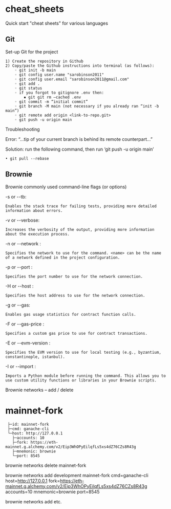 # cheat_sheets
Quick start "cheat sheets" for various languages

## Git

Set-up Git for the project

    1) Create the repository in Github
    2) Copy/paste the Github instructions into terminal (as follows):
        ◦ git init -b main
        ◦ git config user.name "sarobinson2011"
        ◦ git config user.email "sarobinson2011@gmail.com"
        ◦ git add .
        ◦ git status
        ◦ if you forgot to gitignore .env then:
            ▪ git git rm –cached .env
        ◦ git commit -m “initial commit”
        ◦ git branch -M main (not necessary if you already ran “init -b main”)
        ◦ git remote add origin <link-to-repo.git>
        ◦ git push -u origin main

Troubleshooting

Error: “...tip of your current branch is behind its remote counterpart…”

Solution: run the following command, then run ‘git push -u origin main’ 

    • git pull --rebase

## Brownie

Brownie commonly used command-line flags (or options) 

-s or --tb: 

	Enables the stack trace for failing tests, providing more detailed information about errors.
    
-v or --verbose: 

	Increases the verbosity of the output, providing more information about the execution process.
    
-n or --network <name>: 

	Specifies the network to use for the command. <name> can be the name of a network defined in the project configuration.



-p or --port <port>: 

	Specifies the port number to use for the network connection.

-H or --host <host>: 

	Specifies the host address to use for the network connection.

-g or --gas: 

	Enables gas usage statistics for contract function calls.

-F or --gas-price <price>: 

	Specifies a custom gas price to use for contract transactions.

-E or --evm-version <version>: 

	Specifies the EVM version to use for local testing (e.g., byzantium, constantinople, istanbul).
    
-I or --import <module>: 

	Imports a Python module before running the command. This allows you to use custom utility functions or libraries in your Brownie scripts.




Brownie networks – add / delete


# mainnet-fork
     ├─id: mainnet-fork
     ├─cmd: ganache-cli
     └─host: http://127.0.0.1
       ├─accounts: 10
       ├─fork: https://eth-mainnet.g.alchemy.com/v2/Eip3WhOPyEilqfLs5xs4dZ76CZs8R43g
       ├─mnemonic: brownie
       └─port: 8545

brownie networks delete mainnet-fork

brownie networks add development mainnet-fork cmd=ganache-cli host=http://127.0.0.1 fork=https://eth-mainnet.g.alchemy.com/v2/Eip3WhOPyEilqfLs5xs4dZ76CZs8R43g accounts=10 mnemonic=brownie port=8545

brownie networks add <development OR mainnet> <id> <cmd> <host> etc.
